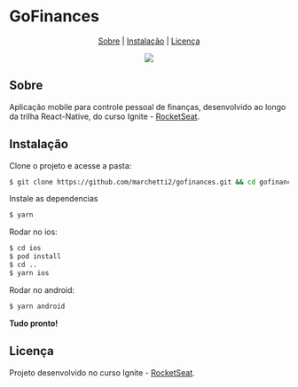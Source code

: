 # GoFinances

<p align="center">
 <a href="#about">Sobre</a> | <a href="#started">Instalação</a> | <a href="#license">Licença</a>
</p>

<p align="center">
  <img src="https://i.ibb.co/zrBCX2H/go-Finances.png">
</p>

<h2 id="about">Sobre</h2>

Aplicação mobile para controle pessoal de finanças, desenvolvido ao longo da trilha React-Native, do curso Ignite - [RocketSeat](https://rocketseat.com.br).

<h2 id="started">Instalação</h2>

Clone o projeto e acesse a pasta:

```bash
$ git clone https://github.com/marchetti2/gofinances.git && cd gofinances
```

Instale as dependencias

```bash
$ yarn
```

Rodar no ios:

```bash
$ cd ios
$ pod install
$ cd ..
$ yarn ios
```

Rodar no android:

```bash
$ yarn android
```

<p><strong>Tudo pronto!</strong></p>

<h2 id="license">Licença</h2>

Projeto desenvolvido no curso Ignite - [RocketSeat](https://rocketseat.com.br).
